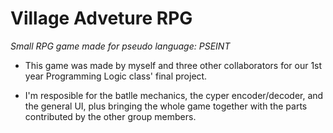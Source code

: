 # Village Adveture RPG

*Small RPG game made for pseudo language: PSEINT*

+ This game was made by myself and three other collaborators for our 1st year Programming Logic class' final project.

+ I'm resposible for the batlle mechanics, the cyper encoder/decoder, and the general UI, plus bringing the whole game together with the parts contributed by the other group members.
